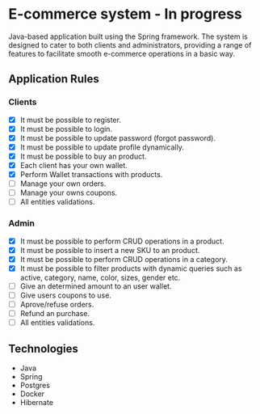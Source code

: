# E-commerce system - In progress

Java-based application built using the Spring framework. The system is designed to cater to both clients and administrators, providing a range of features to facilitate smooth e-commerce operations in a basic way.

## Application Rules

### Clients

- [x] It must be possible to register.
- [x] It must be possible to login.
- [x] It must be possible to update password (forgot password).
- [x] It must be possible to update profile dynamically.
- [x] It must be possible to buy an product.
- [x] Each client has your own wallet.
- [x] Perform Wallet transactions with products.
- [ ] Manage your own orders.
- [ ] Manage your owns coupons.
- [ ] All entities validations.

### Admin

- [x] It must be possible to perform CRUD operations in a product.
- [x] It must be possible to insert a new SKU to an product.
- [x] It must be possible to perform CRUD operations in a category.
- [x] It must be possible to filter products with dynamic queries such as active, category, name, color, sizes, gender etc.
- [ ] Give an determined amount to an user wallet.
- [ ] Give users coupons to use.
- [ ] Aprove/refuse orders.
- [ ] Refund an purchase.
- [ ] All entities validations.

## Technologies

- Java
- Spring
- Postgres
- Docker
- Hibernate